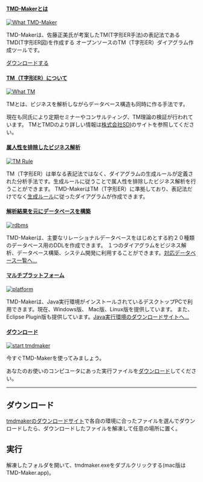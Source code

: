 #### [TMD-Makerとは][index]

[![What TMD-Maker](img/intro.png)][index]

TMD-Makerは、佐藤正美氏が考案したTM(T字形ER手法)の表記法であるTMD(T字形ER図)を作成する
オープンソースのTM（T字形ER）ダイアグラム作成ツールです。

[ダウンロードする][download]

#### [TM（T字形ER）について][index]

[![What TM](img/tm.png)][index]

TMとは、ビジネスを解析しながらデータベース構造も同時に作る手法です。

現在も同氏により定期セミナーやコンサルティング、TM理論の検証が行われています。
TMとTMDのより詳しい情報は[株式会社SDI][sdi]のサイトを参照してください。

#### [属人性を排除したビジネス解析][index]

[![TM Rule](img/tmrule.png)][index]

TM（T字形ER）は単なる表記法ではなく、ダイアグラムの生成ルールが定義された分析手法です。生成ルールに従うことで属人性を排除したビジネス解析を行うことができます。 TMD-MakerはTM（T字形ER）に準拠しており、表記法だけでなく[生成ルール][tmrule]に従ったダイアグラムが作成できます。

#### [解析結果を元にデータベースを構築][index]

[![rdbms](img/rdbms.png)][index]

TMD-Makerは、主要なリレーショナルデータベースをはじめとする約２０種類のデータベース用のDDLを作成できます。
１つのダイアグラムをビジネス解析、データベース構築、システム開発に利用することができます。[対応データベース一覧へ...][support_rdbms]

#### [マルチプラットフォーム][index]

[![platform](img/platform.png)][index]

TMD-Makerは、Java実行環境がインストールされているデスクトップPCで利用できます。現在、Windows版、 Mac版、Linux版を提供しています。
また、Eclipse Plugin版も提供しています。[Java実行環境のダウンロードサイトへ...][jre]

#### [ダウンロード][index]

[![start tmdmaker](img/download.png)][index]

今すぐTMD-Makerを使ってみましょう。

あなたのお使いのコンピユータにあった実行ファイルを[ダウンロード][download]してください。

---

## ダウンロード

[tmdmakerのダウンロードサイト][download]で各自の環境に合ったファイルを選んでダウンロードしたら、ダウンロードしたファイルを解凍して任意の場所に置く。

## 実行

解凍したフォルダを開いて、tmdmaker.exeをダブルクリックする(mac版はTMD-Maker.app)。


[sdi]: http://www.sdi-net.co.jp
[index]: index.html
[tmrule]: doc/p2.html
[support_rdbms]: doc/database.html
[download]: https://osdn.net/projects/tmdmaker/releases/
[jre]: https://java.com/ja/download/
